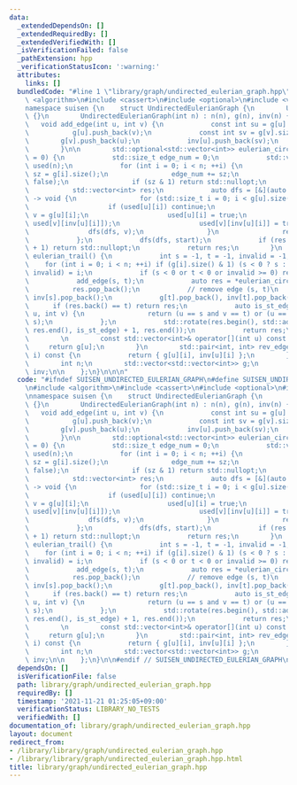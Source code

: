```yaml
---
data:
  _extendedDependsOn: []
  _extendedRequiredBy: []
  _extendedVerifiedWith: []
  _isVerificationFailed: false
  _pathExtension: hpp
  _verificationStatusIcon: ':warning:'
  attributes:
    links: []
  bundledCode: "#line 1 \"library/graph/undirected_eulerian_graph.hpp\"\n\n\n\n#include\
    \ <algorithm>\n#include <cassert>\n#include <optional>\n#include <vector>\n\n\
    namespace suisen {\n    struct UndirectedEulerianGraph {\n        UndirectedEulerianGraph()\
    \ {}\n        UndirectedEulerianGraph(int n) : n(n), g(n), inv(n) {}\n\n     \
    \   void add_edge(int u, int v) {\n            const int su = g[u].size();\n \
    \           g[u].push_back(v);\n            const int sv = g[v].size();\n    \
    \        g[v].push_back(u);\n            inv[u].push_back(sv);\n            inv[v].push_back(su);\n\
    \        }\n\n        std::optional<std::vector<int>> eulerian_circuit(int start\
    \ = 0) {\n            std::size_t edge_num = 0;\n            std::vector<std::vector<bool>>\
    \ used(n);\n            for (int i = 0; i < n; ++i) {\n                const std::size_t\
    \ sz = g[i].size();\n                edge_num += sz;\n                used[i].resize(sz,\
    \ false);\n                if (sz & 1) return std::nullopt;\n            }\n \
    \           std::vector<int> res;\n            auto dfs = [&](auto dfs, int u)\
    \ -> void {\n                for (std::size_t i = 0; i < g[u].size(); ++i) {\n\
    \                    if (used[u][i]) continue;\n                    const int\
    \ v = g[u][i];\n                    used[u][i] = true;\n                    assert(not\
    \ used[v][inv[u][i]]);\n                    used[v][inv[u][i]] = true;\n     \
    \               dfs(dfs, v);\n                }\n                res.push_back(u);\n\
    \            };\n            dfs(dfs, start);\n            if (res.size() != edge_num\
    \ + 1) return std::nullopt;\n            return res;\n        }\n        std::optional<std::vector<int>>\
    \ eulerian_trail() {\n            int s = -1, t = -1, invalid = -1;\n        \
    \    for (int i = 0; i < n; ++i) if (g[i].size() & 1) (s < 0 ? s : t < 0 ? t :\
    \ invalid) = i;\n            if (s < 0 or t < 0 or invalid >= 0) return std::nullopt;\n\
    \            add_edge(s, t);\n            auto res = *eulerian_circuit(s);\n \
    \           res.pop_back();\n            // remove edge (s, t)\n            g[s].pop_back(),\
    \ inv[s].pop_back();\n            g[t].pop_back(), inv[t].pop_back();\n      \
    \      if (res.back() == t) return res;\n            auto is_st_edge = [&](int\
    \ u, int v) {\n                return (u == s and v == t) or (u == t and v ==\
    \ s);\n            };\n            std::rotate(res.begin(), std::adjacent_find(res.begin(),\
    \ res.end(), is_st_edge) + 1, res.end());\n            return res;\n        }\n\
    \        \n        const std::vector<int>& operator[](int u) const {\n       \
    \     return g[u];\n        }\n        std::pair<int, int> rev_edge(int u, int\
    \ i) const {\n            return { g[u][i], inv[u][i] };\n        }\n    private:\n\
    \        int n;\n        std::vector<std::vector<int>> g;\n        std::vector<std::vector<int>>\
    \ inv;\n\n    };\n}\n\n\n"
  code: "#ifndef SUISEN_UNDIRECTED_EULERIAN_GRAPH\n#define SUISEN_UNDIRECTED_EULERIAN_GRAPH\n\
    \n#include <algorithm>\n#include <cassert>\n#include <optional>\n#include <vector>\n\
    \nnamespace suisen {\n    struct UndirectedEulerianGraph {\n        UndirectedEulerianGraph()\
    \ {}\n        UndirectedEulerianGraph(int n) : n(n), g(n), inv(n) {}\n\n     \
    \   void add_edge(int u, int v) {\n            const int su = g[u].size();\n \
    \           g[u].push_back(v);\n            const int sv = g[v].size();\n    \
    \        g[v].push_back(u);\n            inv[u].push_back(sv);\n            inv[v].push_back(su);\n\
    \        }\n\n        std::optional<std::vector<int>> eulerian_circuit(int start\
    \ = 0) {\n            std::size_t edge_num = 0;\n            std::vector<std::vector<bool>>\
    \ used(n);\n            for (int i = 0; i < n; ++i) {\n                const std::size_t\
    \ sz = g[i].size();\n                edge_num += sz;\n                used[i].resize(sz,\
    \ false);\n                if (sz & 1) return std::nullopt;\n            }\n \
    \           std::vector<int> res;\n            auto dfs = [&](auto dfs, int u)\
    \ -> void {\n                for (std::size_t i = 0; i < g[u].size(); ++i) {\n\
    \                    if (used[u][i]) continue;\n                    const int\
    \ v = g[u][i];\n                    used[u][i] = true;\n                    assert(not\
    \ used[v][inv[u][i]]);\n                    used[v][inv[u][i]] = true;\n     \
    \               dfs(dfs, v);\n                }\n                res.push_back(u);\n\
    \            };\n            dfs(dfs, start);\n            if (res.size() != edge_num\
    \ + 1) return std::nullopt;\n            return res;\n        }\n        std::optional<std::vector<int>>\
    \ eulerian_trail() {\n            int s = -1, t = -1, invalid = -1;\n        \
    \    for (int i = 0; i < n; ++i) if (g[i].size() & 1) (s < 0 ? s : t < 0 ? t :\
    \ invalid) = i;\n            if (s < 0 or t < 0 or invalid >= 0) return std::nullopt;\n\
    \            add_edge(s, t);\n            auto res = *eulerian_circuit(s);\n \
    \           res.pop_back();\n            // remove edge (s, t)\n            g[s].pop_back(),\
    \ inv[s].pop_back();\n            g[t].pop_back(), inv[t].pop_back();\n      \
    \      if (res.back() == t) return res;\n            auto is_st_edge = [&](int\
    \ u, int v) {\n                return (u == s and v == t) or (u == t and v ==\
    \ s);\n            };\n            std::rotate(res.begin(), std::adjacent_find(res.begin(),\
    \ res.end(), is_st_edge) + 1, res.end());\n            return res;\n        }\n\
    \        \n        const std::vector<int>& operator[](int u) const {\n       \
    \     return g[u];\n        }\n        std::pair<int, int> rev_edge(int u, int\
    \ i) const {\n            return { g[u][i], inv[u][i] };\n        }\n    private:\n\
    \        int n;\n        std::vector<std::vector<int>> g;\n        std::vector<std::vector<int>>\
    \ inv;\n\n    };\n}\n\n#endif // SUISEN_UNDIRECTED_EULERIAN_GRAPH\n"
  dependsOn: []
  isVerificationFile: false
  path: library/graph/undirected_eulerian_graph.hpp
  requiredBy: []
  timestamp: '2021-11-21 01:25:05+09:00'
  verificationStatus: LIBRARY_NO_TESTS
  verifiedWith: []
documentation_of: library/graph/undirected_eulerian_graph.hpp
layout: document
redirect_from:
- /library/library/graph/undirected_eulerian_graph.hpp
- /library/library/graph/undirected_eulerian_graph.hpp.html
title: library/graph/undirected_eulerian_graph.hpp
---
```

